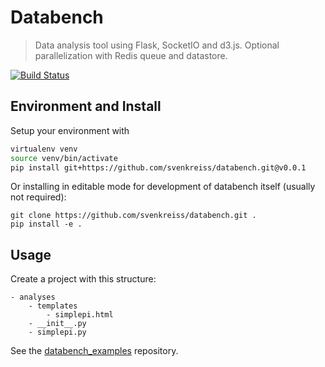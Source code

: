 # Databench

> Data analysis tool using Flask, SocketIO and d3.js. Optional parallelization with Redis queue and datastore.

[![Build Status](https://travis-ci.org/svenkreiss/databench.png?branch=master)](https://travis-ci.org/svenkreiss/databench)


## Environment and Install

Setup your environment with

```bash
virtualenv venv
source venv/bin/activate
pip install git+https://github.com/svenkreiss/databench.git@v0.0.1
```

Or installing in editable mode for development of databench itself (usually not required):

```
git clone https://github.com/svenkreiss/databench.git .
pip install -e .
```


## Usage

Create a project with this structure:
```
- analyses
    - templates
        - simplepi.html
	- __init__.py
	- simplepi.py
```

See the [databench_examples](https://github.com/svenkreiss/databench_examples) repository.
